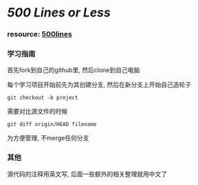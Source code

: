 *500 Lines or Less*
===================


### resource: [500lines](https://github.com/aosabook/500lines)

### 学习指南
首先fork到自己的github里, 然后clone到自己电脑

每个学习项目开始前先为其创建分支, 然后在新分支上开始自己造轮子

    git checkout -b project

需要对比源文件的时候

    git diff origin/HEAD filename

为方便管理, 不merge任何分支

### 其他
源代码的注释用英文写, 后面一些额外的相关整理就用中文了
